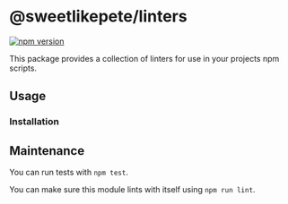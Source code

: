 # @sweetlikepete/linters

[![npm version](https://badge.fury.io/js/%40sweetlikepete%2Flinters.svg)](https://badge.fury.io/js/%40sweetlikepete%2Flinters)

This package provides a collection of linters for use in your projects npm scripts.

## Usage



### Installation


## Maintenance

You can run tests with `npm test`.

You can make sure this module lints with itself using `npm run lint`.